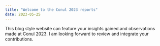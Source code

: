 ```yaml
---
title: "Welcome to the Conul 2023 reports"
date: 2023-05-25
---
```


This blog style website can feature your insights gained and observations made at Conul 2023. I am looking forward to review and integrate your contributions.
